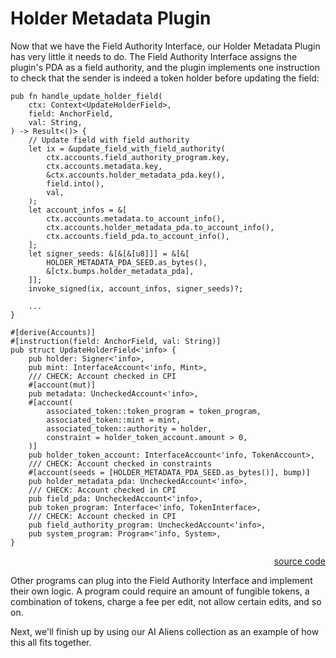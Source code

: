 # Holder Metadata Plugin

Now that we have the Field Authority Interface, our Holder Metadata Plugin has very little it needs to do. The Field Authority Interface assigns the plugin's PDA as a field authority, and the plugin implements one instruction to check that the sender is indeed a token holder before updating the field:

```
pub fn handle_update_holder_field(
    ctx: Context<UpdateHolderField>,
    field: AnchorField,
    val: String,
) -> Result<()> {
    // Update field with field authority
    let ix = &update_field_with_field_authority(
        ctx.accounts.field_authority_program.key,
        ctx.accounts.metadata.key,
        &ctx.accounts.holder_metadata_pda.key(),
        field.into(),
        val,
    );
    let account_infos = &[
        ctx.accounts.metadata.to_account_info(),
        ctx.accounts.holder_metadata_pda.to_account_info(),
        ctx.accounts.field_pda.to_account_info(),
    ];
    let signer_seeds: &[&[&[u8]]] = &[&[
        HOLDER_METADATA_PDA_SEED.as_bytes(),
        &[ctx.bumps.holder_metadata_pda],
    ]];
    invoke_signed(ix, account_infos, signer_seeds)?;

    ...
}

#[derive(Accounts)]
#[instruction(field: AnchorField, val: String)]
pub struct UpdateHolderField<'info> {
    pub holder: Signer<'info>,
    pub mint: InterfaceAccount<'info, Mint>,
    /// CHECK: Account checked in CPI
    #[account(mut)]
    pub metadata: UncheckedAccount<'info>,
    #[account(
        associated_token::token_program = token_program,
        associated_token::mint = mint,
        associated_token::authority = holder,
        constraint = holder_token_account.amount > 0,
    )]
    pub holder_token_account: InterfaceAccount<'info, TokenAccount>,
    /// CHECK: Account checked in constraints
    #[account(seeds = [HOLDER_METADATA_PDA_SEED.as_bytes()], bump)]
    pub holder_metadata_pda: UncheckedAccount<'info>,
    /// CHECK: Account checked in CPI
    pub field_pda: UncheckedAccount<'info>,
    pub token_program: Interface<'info, TokenInterface>,
    /// CHECK: Account checked in CPI
    pub field_authority_program: UncheckedAccount<'info>,
    pub system_program: Program<'info, System>,
}
```

<div style="text-align: right">
    <a href="https://github.com/garden-labs/garden-labs-program-library/blob/e29f973413d7d56e13ad709e57c6b1dc71f882a3/holder-metadata-plugin/program/src/instructions.rs" target="_blank">source code</a>
</div>

Other programs can plug into the Field Authority Interface and implement their own logic. A program could require an amount of fungible tokens, a combination of tokens, charge a fee per edit, not allow certain edits, and so on.

Next, we'll finish up by using our AI Aliens collection as an example of how this all fits together.
